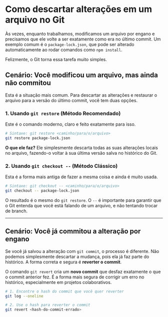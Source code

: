 # Como descartar alterações em um arquivo no Git

Às vezes, enquanto trabalhamos, modificamos um arquivo por engano e precisamos que ele volte a ser exatamente como era no último commit. Um exemplo comum é o `package-lock.json`, que pode ser alterado automaticamente ao rodar comandos como `npm install`.

Felizmente, o Git torna essa tarefa muito simples.

## Cenário: Você modificou um arquivo, mas ainda não commitou

Esta é a situação mais comum. Para descartar as alterações e restaurar o arquivo para a versão do último commit, você tem duas opções.

### 1. Usando `git restore` (Método Recomendado)

Este é o comando moderno, claro e feito exatamente para isso.

```bash
# Sintaxe: git restore <caminho/para/o/arquivo>
git restore package-lock.json
```

**O que ele faz?** Ele simplesmente descarta todas as suas alterações locais no arquivo, fazendo-o voltar à sua última versão salva no histórico do Git.

### 2. Usando `git checkout --` (Método Clássico)

Esta é a forma mais antiga de fazer a mesma coisa e ainda é muito usada.

```bash
# Sintaxe: git checkout -- <caminho/para/o/arquivo>
git checkout -- package-lock.json
```

O resultado é o mesmo do `git restore`. O `--` é importante para garantir que o Git entenda que você está falando de um arquivo, e não tentando trocar de branch.

---

## Cenário: Você já commitou a alteração por engano

Se você já salvou a alteração com `git commit`, o processo é diferente. Não podemos simplesmente descartar a mudança, pois ela já faz parte do histórico. A forma correta e segura é **reverter o commit**.

O comando `git revert` cria um **novo commit** que desfaz exatamente o que o commit anterior fez. É a forma mais segura de corrigir um erro no histórico, especialmente em projetos colaborativos.

```bash
# 1. Encontre o hash do commit que você quer reverter
git log --oneline

# 2. Use o hash para reverter o commit
git revert <hash-do-commit-errado>
```
